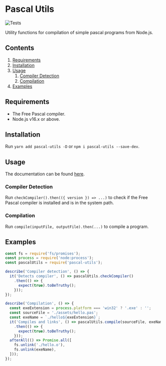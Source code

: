 # Pascal Utils
![Tests](https://github.com/synthetic-borealis/pascal-utils.js/actions/workflows/test.yml/badge.svg)


Utility functions for compilation of simple pascal programs from Node.js.

## Contents

1. [Requirements](#requirements)
2. [Installation](#installation)
3. [Usage](#usage)
   1. [Compiler Detection](#compiler-detection)
   2. [Compilation](#compilation)
4. [Examples](#examples) 

## Requirements

* The Free Pascal compiler.
* Node.js v16.x or above.

## Installation

Run `yarn add pascal-utils -D` or `npm i pascal-utils --save-dev`.

## Usage

The documentation can be found [here](./docs/API.md).

### Compiler Detection

Run `checkCompiler().then(({ version }) => ...)` to check if the Free Pascal compiler is installed
and is in the system path.

### Compilation

Run `compile(inputFile, outputFile).then(...)` to compile a program.

## Examples

```javascript
const fs = require('fs/promises');
const process = require('node:process');
const pascalUtils = require('pascal-utils');

describe('Compiler detection', () => {
  it('Detects compiler', () => pascalUtils.checkCompiler()
    .then(() => {
      expect(true).toBeTruthy();
    }));
});

describe('Compilation', () => {
  const exeExtension = process.platform === 'win32' ? '.exe' : '';
  const sourceFile = './assets/hello.pas';
  const exeName = `./hello${exeExtension}`;
  it('Compiles and links', () => pascalUtils.compile(sourceFile, exeName)
    .then(() => {
      expect(true).toBeTruthy();
    }));
  afterAll(() => Promise.all([
    fs.unlink('./hello.o'),
    fs.unlink(exeName),
  ]));
});

```
